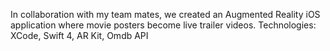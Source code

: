 In collaboration with my team mates, we created an Augmented Reality iOS application where movie posters become live trailer videos.
Technologies: XCode, Swift 4, AR Kit, Omdb API
